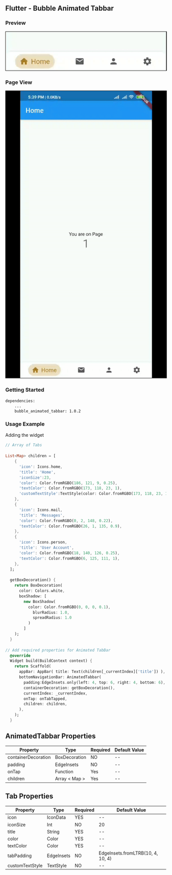 ## Flutter - Bubble Animated Tabbar

### Preview

![Alt Text](tab.gif)

### Page View

![Alt Text](page.gif)

<style type="text/css">
    img{ border:1px solid black }
</style>

### Getting Started

```yamlgit
dependencies:
	...
	bubble_animated_tabbar: 1.0.2
```

### Usage Example

Adding the widget

```dart
// Array of Tabs

List<Map> children = [
    {
      'icon': Icons.home,
      'title': 'Home',
      'iconSize':23,
      'color': Color.fromRGBO(186, 121, 9, 0.25),
      'textColor': Color.fromRGBO(173, 118, 23, 1),
      'customTextStyle':TextStyle(color: Color.fromRGBO(173, 118, 23, 1)),
    },
    {
      'icon': Icons.mail,
      'title': 'Messages',
      'color': Color.fromRGBO(0, 2, 148, 0.22),
      'textColor': Color.fromRGBO(26, 1, 135, 0.9),
    },
    {
      'icon': Icons.person,
      'title': 'User Account',
      'color': Color.fromRGBO(18, 140, 126, 0.25),
      'textColor': Color.fromRGBO(6, 125, 111, 1),
    },
  ];

  getBoxDecoration() {
    return BoxDecoration(
      color: Colors.white,
      boxShadow: [
        new BoxShadow(
          color: Color.fromRGBO(0, 0, 0, 0.1),
            blurRadius: 1.0,
            spreadRadius: 1.0
          )
        ]
    );
  }

// Add required properties for Animated TabBar
  @override
  Widget build(BuildContext context) {
    return Scaffold(
      appBar: AppBar( title: Text(children[_currentIndex]['title']) ),
      bottomNavigationBar: AnimatedTabbar(
        padding:EdgeInsets.only(left: 4, top: 6, right: 4, bottom: 6),
        containerDecoration: getBoxDecoration(),
        currentIndex: _currentIndex,
        onTap: onTabTapped,
        children: children,
      ),
    );
  }
```

## AnimatedTabbar Properties

| Property            | Type          | Required | Default Value |
| ------------------- | ------------- | -------- | ------------- |
| containerDecoration | BoxDecoration | NO       | --            |
| padding             | EdgeInsets    | NO       | --            |
| onTap               | Function      | Yes      | --            |
| children            | Array < Map > | Yes      | --            |

## Tab Properties

| Property        | Type       | Required | Default Value                     |
| --------------- | ---------- | -------- | --------------------------------- |
| icon            | IconData   | YES      | --                                |
| iconSize        | Int        | NO       | 20                                |
| title           | String     | YES      | --                                |
| color           | Color      | YES      | --                                |
| textColor       | Color      | YES      | --                                |
| tabPadding      | EdgeInsets | NO       | EdgeInsets.fromLTRB(10, 4, 10, 4) |
| customTextStyle | TextStyle  | NO       | --                                |
